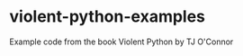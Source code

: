 violent-python-examples
=======================

Example code from the book Violent Python by TJ O'Connor
